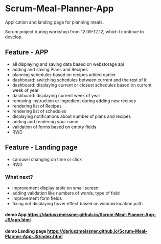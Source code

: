 # Scrum-Meal-Planner-App
Application and landing page for planning meals.

Scrum project during workshop from 12.09-12.12, which I continue to develop.


## Feature - APP
- all displaying and saving data based on webstorage api
- adding and saving Plans and Recipes
- planning schedules based on recipes added earlier
- dashboard: switching schedules between current and the rest of it
- dashboard: displaying current or closest schedules based on current week of year
- dashboard: displaying current week of year
- removing instruction or ingredient during adding new recipes
- rendering list of Recipes
- rendering list of schedules
- displaying notifications about number of plans and recipes
- adding and rendering your name
- validation of forms based on empty fields
- RWD 

## Feature - Landing page
- carousel changing on time or click
- RWD

### What next?
- improvement display table on small screen
- adding validation like numbers of words, type of field
- improvement form fields
- fixing not displaying hover effect based on window.location.path

#### demo App https://dariuszmeissner.github.io/Scrum-Meal-Planner-App-JS/app.html
#### demo Landing page https://dariuszmeissner.github.io/Scrum-Meal-Planner-App-JS/index.html




